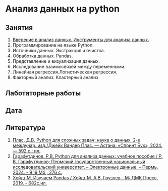 # Анализ данных на python

## Занятия

1. [Введение в анализ данных. Инструменты для анализа данных.](./les01/README.md)
2. Программирование на языке Python.
3. Источники данных. Экстракция и очистка.
4. Обработка данных. Pandas.
5. Представление и визуализация данных.
6. Исследование взаимосвязей между переменными.
7. Линейная регрессия.Логистическая регрессия.
8. Факторный анализ. Кластерный анализ

## Лаботаторные работы



## Дата

## Литература

1. [Плас, Д.В. Python  для  сложных  задач:  наука  о  данных.  2-е  междунар.  изд./Джейк Вандер Плас. — Астана: «Спринт Бук», 2024. — 592 с.: ил.](https://www.piter.com/collection/bestsellery-oreilly/product/python-dlya-slozhnyh-zadach-nauka-o-dannyh-2-e-mezhd-izd)
2. [Гарафутдинов, Р.В. Python для анализа данных: учебное пособие / Р. В. Гарафутдинов; Пермский государственный национальный  исследовательский  университет. – Электронные  данные. – Пермь,  2024. - 9,19 Мб ; 276 с.](http://www.psu.ru/nauka/elektronnye-publikatsii/uchebnye-posobiya-i-metodicheskie-materialy/r-v-garafutdinov-python-dlya-analiza-dannykh)
3. [Хейдт М.  Изучаем Pandas / Хейдт М. А.В. Груздев - М: ДМК Пресс, 2019. - 682с.ил.](https://dmkpress.com/catalog/computer/programming/python/978-5-97060-670-4/)
